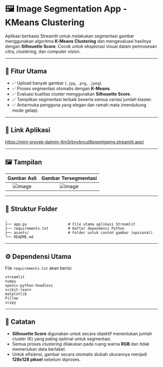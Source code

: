 # 🖼️ Image Segmentation App - KMeans Clustering

Aplikasi berbasis Streamlit untuk melakukan segmentasi gambar menggunakan algoritma **K-Means Clustering** dan mengevaluasi hasilnya dengan **Silhouette Score**. Cocok untuk eksplorasi visual dalam pemrosesan citra, clustering, dan computer vision.

---

## 🚀 Fitur Utama

-   ✅ Upload banyak gambar (`.jpg`, `.png`, `.jpeg`).
-   ✅ Proses segmentasi otomatis dengan **K-Means**.
-   ✅ Evaluasi kualitas cluster menggunakan **Silhouette Score**.
-   ✅ Tampilkan segmentasi terbaik beserta semua variasi jumlah klaster.
-   ✅ Antarmuka pengguna yang elegan dan ramah mata (mendukung mode gelap).

---
## 📱 Link Aplikasi
https://mini-proyek-datmin-6m3rbnvbrcut8prqmtgqmg.streamlit.app/

---

## 🖼️ Tampilan

| Gambar Asli | Gambar Tersegmentasi |
| :---------: | :------------------: |
|  ![image](https://github.com/user-attachments/assets/6992ae8e-57c9-4eee-b886-0f4ef47685e9)| ![image](https://github.com/user-attachments/assets/3c75cfef-6f0c-4f3e-a332-4b950c27cec3)|

---

## 🔧 Struktur Folder

```
.
├── app.py                   # File utama aplikasi Streamlit
├── requirements.txt         # Daftar dependensi Python
├── assets/                  # Folder untuk contoh gambar (opsional)
└── README.md
```

---

## ⚙️ Dependensi Utama

File `requirements.txt` akan berisi:
```
streamlit
numpy
opencv-python-headless
scikit-learn
matplotlib
Pillow
scipy
```

---

## 📌 Catatan

-   **Silhouette Score** digunakan untuk secara objektif menentukan jumlah cluster (K) yang paling optimal untuk segmentasi.
-   Semua proses *clustering* dilakukan pada ruang warna **RGB** dan tidak memerlukan data berlabel.
-   Untuk efisiensi, gambar secara otomatis diubah ukurannya menjadi **128x128 piksel** sebelum diproses.
